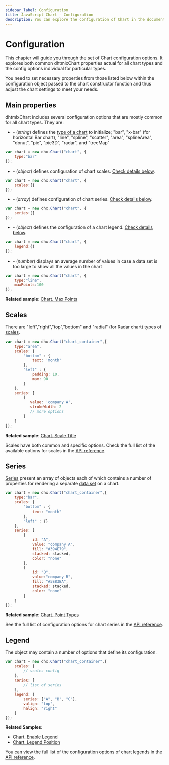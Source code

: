 ```yaml
---
sidebar_label: Configuration
title: JavaScript Chart - Configuration 
description: You can explore the configuration of Chart in the documentation of the DHTMLX JavaScript UI library. Browse developer guides and API reference, try out code examples and live demos, and download a free 30-day evaluation version of DHTMLX Suite 7.
---
```


# Configuration

This chapter will guide you through the set of Chart configuration options. It explores both common dhtmlxChart properties actual for all chart types and the config options individual for particular types.

You need to set necessary properties from those listed below within the configuration object passed to the chart constructor function and thus adjust the chart settings to meet your needs.

## Main properties

dhtmlxChart includes several configuration options that are mostly common for all chart types. They are: 

- [](chart/api/chart_type_config.md) - (*string*) defines the [type of a chart](chart/charts_overview.md) to initialize; "bar", "x-bar" (for horizontal Bar chart), "line", "spline", "scatter", "area", 
"splineArea", "donut", "pie", "pie3D", "radar", and "treeMap"

~~~js
var chart = new dhx.Chart("chart", {
	type:"bar"
});
~~~

- [](chart/api/chart_scales_config.md) - (*object*) defines configuration of chart scales. [Check details below](#scales).

~~~js
var chart = new dhx.Chart("chart", {
	scales:{}
});
~~~

- [](chart/api/chart_series_config.md) - (*array*) defines configuration of chart series. [Check details below](#series).

~~~js
var chart = new dhx.Chart("chart", {
	series:[]
});
~~~

- [](chart/api/chart_legend_config.md) - (*object*) defines the configuration of a chart legend. [Check details below](#legend).

~~~js
var chart = new dhx.Chart("chart", {
	legend:{}
});
~~~

- [](chart/api/chart_maxpoints_config.md) - (*number*) displays an average number of values in case a data set is too large to show all the values in the chart

~~~js
var chart = new dhx.Chart("chart", {
	type:"line",
	maxPoints:100
});
~~~

**Related sample**: [Chart. Max Points](https://snippet.dhtmlx.com/6917eudu)

## Scales

There are "left","right","top","bottom" and "radial" (for Radar chart) types of [scales](chart/api/chart_scales_config.md). 

~~~js
var chart = new dhx.Chart("chart_container",{
    type:"area",
    scales: {
    	"bottom" : {
    		text: 'month'
    	},
    	"left" : {
    		padding: 10,
    		max: 90
    	}
    },
    series: [
        {
           value: 'company A',
           strokeWidth: 2
           // more options   
        }
    ]
});
~~~

**Related sample**: [Chart. Scale Title](https://snippet.dhtmlx.com/5ir00fer)

Scales have both common and specific options. Check the full list of the available options for scales in the [API reference](chart/api/chart_scales_config.md).

## Series

[Series](chart/api/chart_series_config.md) present an array of objects each of which contains a number of properties for rendering a separate [data set](chart/data_loading.md#preparing-data-set) on a chart.

~~~js
var chart = new dhx.Chart("chart_container",{
	type:"bar",
    scales: {
    	"bottom" : {
    		text: "month"
    	},
    	"left" : {}
    },
    series: [
    	{
    		id: "A",
    		value: "company A",
    		fill: "#394E79",
    		stacked: stacked,
    		color: "none"
    	},
    	{
    		id: "B",
    		value:"company B",
    		fill: "#5E83BA",
    		stacked: stacked,
    		color: "none"
    	}
    ]
});
~~~

**Related sample**: [Chart. Point Types](https://snippet.dhtmlx.com/cbj54wwu)

See the full list of configuration options for chart series in the [API reference](chart/api/chart_series_config.md).

## Legend

The [](chart/api/chart_legend_config.md) object may contain a number of options that define its configuration.

~~~js
var chart = new dhx.Chart("chart_container",{
    scales: {
    	// scales config
    },
    series: [
    	// list of series 
    ],
    legend: {
    	series: ["A", "B", "C"],
    	valign: "top",
    	halign: "right"
    }    
});
~~~

**Related Samples:**

- [Chart. Enable Legend](https://snippet.dhtmlx.com/00ei3q23)
- [Chart. Legend Position](https://snippet.dhtmlx.com/pgqf1yxj)

You can view the full list of the configuration options of chart legends in the [API reference](chart/api/chart_legend_config.md).
